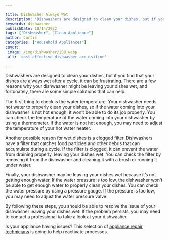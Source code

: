 ```yaml
---

title: Dishwasher Always Wet
description: "Dishwashers are designed to clean your dishes, but if you find that your dishes are always wet after a cycle, it can be frustratin...take a moment to check it out "
keywords: dishwasher
publishDate: 10/14/2022
tags: ["Dishwasher", "Clean Appliance"]
author: Curtis
categories: ["Household Appliances"]
cover: 
 image: /img/dishwasher/200.webp
 alt: 'cost effective dishwasher acquisition'

---
```


Dishwashers are designed to clean your dishes, but if you find that your dishes are always wet after a cycle, it can be frustrating. There are a few reasons why your dishwasher might be leaving your dishes wet, and fortunately, there are some simple solutions that can help. 

The first thing to check is the water temperature. Your dishwasher needs hot water to properly clean your dishes, so if the water coming into your dishwasher is not hot enough, it won’t be able to do its job properly. You can check the temperature of the water coming into your dishwasher by using a thermometer. If the water is not hot enough, you may need to adjust the temperature of your hot water heater. 

Another possible reason for wet dishes is a clogged filter. Dishwashers have a filter that catches food particles and other debris that can accumulate during a cycle. If the filter is clogged, it can prevent the water from draining properly, leaving your dishes wet. You can check the filter by removing it from the dishwasher and cleaning it with a brush or running it under water. 

Finally, your dishwasher may be leaving your dishes wet because it’s not getting enough water. If the water pressure is too low, the dishwasher won’t be able to get enough water to properly clean your dishes. You can check the water pressure by using a pressure gauge. If the pressure is too low, you may need to adjust the water pressure valve. 

By following these steps, you should be able to resolve the issue of your dishwasher leaving your dishes wet. If the problem persists, you may need to contact a professional to take a look at your dishwasher.

Is your appliance having issues? This selection of <a href="/pages/appliance-repair-technicians/">appliance repair technicians</a> is going to help reactivate processes.